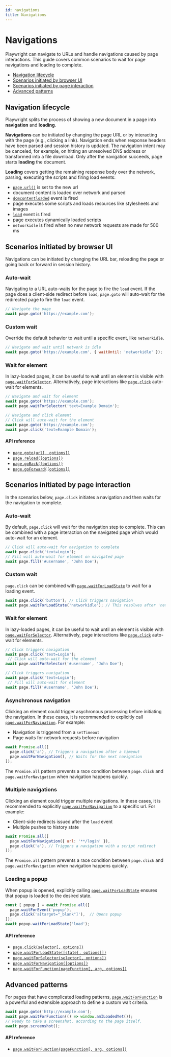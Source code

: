 ```yaml
---
id: navigations
title: Navigations
---
```



# Navigations

Playwright can navigate to URLs and handle navigations caused by page interactions. This guide covers common scenarios to wait for page navigations and loading to complete.

<!-- GEN:toc-top-level -->
- [Navigation lifecycle](#navigation-lifecycle)
- [Scenarios initiated by browser UI](#scenarios-initiated-by-browser-ui)
- [Scenarios initiated by page interaction](#scenarios-initiated-by-page-interaction)
- [Advanced patterns](#advanced-patterns)
<!-- GEN:stop -->

## Navigation lifecycle
Playwright splits the process of showing a new document in a page into **navigation** and **loading**.

**Navigations** can be initiated by changing the page URL or by interacting with the page (e.g., clicking a link). Navigation ends when response headers have been parsed and session history is updated. The navigation intent may be canceled, for example, on hitting an unresolved DNS address or transformed into a file download. Only after the navigation succeeds, page starts **loading** the document.

**Loading** covers getting the remaining response body over the network, parsing, executing the scripts and firing load events:

- [`page.url()`](api.md#pageurl) is set to the new url
- document content is loaded over network and parsed
- [`domcontentloaded`](api.md#event-domcontentloaded) event is fired
- page executes some scripts and loads resources like stylesheets and images
- [`load`](api.md#event-load) event is fired
- page executes dynamically loaded scripts
- `networkidle` is fired when no new network requests are made for 500 ms

## Scenarios initiated by browser UI
Navigations can be initiated by changing the URL bar, reloading the page or going back or forward in session history.

### Auto-wait
Navigating to a URL auto-waits for the page to fire the `load` event. If the page does a client-side redirect before `load`, `page.goto` will auto-wait for the redirected page to fire the `load` event.

```js
// Navigate the page
await page.goto('https://example.com');
```

### Custom wait
Override the default behavior to wait until a specific event, like `networkidle`.

```js
// Navigate and wait until network is idle
await page.goto('https://example.com', { waitUntil: 'networkidle' });
```

### Wait for element
In lazy-loaded pages, it can be useful to wait until an element is visible with [`page.waitForSelector`](./api.md#pagewaitforselectorselector-options). Alternatively, page interactions like [`page.click`](./api.md#pageclickselector-options) auto-wait for elements.

```js
// Navigate and wait for element
await page.goto('https://example.com');
await page.waitForSelector('text=Example Domain');

// Navigate and click element
// Click will auto-wait for the element
await page.goto('https://example.com');
await page.click('text=Example Domain');
```

#### API reference
- [`page.goto(url[, options])`](./api.md#pagegotourl-options)
- [`page.reload([options])`](./api.md#pagereloadoptions)
- [`page.goBack([options])`](./api.md#pagegobackoptions)
- [`page.goForward([options])`](./api.md#pagegoforwardoptions)

## Scenarios initiated by page interaction
In the scenarios below, `page.click` initiates a navigation and then waits for the navigation to complete.

### Auto-wait
By default, `page.click` will wait for the navigation step to complete. This can be combined with a page interaction on the navigated page which would auto-wait for an element.

```js
// Click will auto-wait for navigation to complete
await page.click('text=Login');
// Fill will auto-wait for element on navigated page
await page.fill('#username', 'John Doe');
```

### Custom wait
`page.click` can be combined with [`page.waitForLoadState`](./api.md#pagewaitforloadstatestate-options) to wait for a loading event.

```js
await page.click('button'); // Click triggers navigation
await page.waitForLoadState('networkidle'); // This resolves after 'networkidle'
```

### Wait for element
In lazy-loaded pages, it can be useful to wait until an element is visible with [`page.waitForSelector`](./api.md#pagewaitforselectorselector-options). Alternatively, page interactions like [`page.click`](./api.md#pageclickselector-options) auto-wait for elements.

```js
// Click triggers navigation
await page.click('text=Login');
 // Click will auto-wait for the element
await page.waitForSelector('#username', 'John Doe');

// Click triggers navigation
await page.click('text=Login');
 // Fill will auto-wait for element
await page.fill('#username', 'John Doe');
```

### Asynchronous navigation
Clicking an element could trigger asychronous processing before initiating the navigation. In these cases, it is recommended to explicitly call [`page.waitForNavigation`](api.md#pagewaitfornavigationoptions). For example:
* Navigation is triggered from a `setTimeout`
* Page waits for network requests before navigation

```js
await Promise.all([
  page.click('a'), // Triggers a navigation after a timeout
  page.waitForNavigation(), // Waits for the next navigation
]);
```

The `Promise.all` pattern prevents a race condition between `page.click` and `page.waitForNavigation` when navigation happens quickly.

### Multiple navigations
Clicking an element could trigger multiple navigations. In these cases, it is recommended to explicitly [`page.waitForNavigation`](api.md#pagewaitfornavigationoptions) to a specific url. For example:
* Client-side redirects issued after the `load` event
* Multiple pushes to history state

```js
await Promise.all([
  page.waitForNavigation({ url: '**/login' }),
  page.click('a'), // Triggers a navigation with a script redirect
]);
```

The `Promise.all` pattern prevents a race condition between `page.click` and `page.waitForNavigation` when navigation happens quickly.

### Loading a popup
When popup is opened, explicitly calling [`page.waitForLoadState`](api.md#pagewaitforloadstatestate-options) ensures that popup is loaded to the desired state.

```js
const [ popup ] = await Promise.all([
  page.waitForEvent('popup'),
  page.click('a[target="_blank"]'),  // Opens popup
]);
await popup.waitForLoadState('load');
```

#### API reference
- [`page.click(selector[, options])`](./api.md#pageclickselector-options)
- [`page.waitForLoadState([state[, options]])`](./api.md#pagewaitforloadstatestate-options)
- [`page.waitForSelector(selector[, options])`](./api.md#pagewaitforselectorselector-options)
- [`page.waitForNavigation([options])`](./api.md#pagewaitfornavigationoptions)
- [`page.waitForFunction(pageFunction[, arg, options])`](./api.md#pagewaitforfunctionpagefunction-arg-options)

## Advanced patterns
For pages that have complicated loading patterns, [`page.waitForFunction`](./api.md#pagewaitforfunctionpagefunction-arg-options) is a powerful and extensible approach to define a custom wait criteria.

```js
await page.goto('http://example.com');
await page.waitForFunction(() => window.amILoadedYet());
// Ready to take a screenshot, according to the page itself.
await page.screenshot();
```

#### API reference
- [`page.waitForFunction(pageFunction[, arg, options])`](./api.md#pagewaitforfunctionpagefunction-arg-options)

